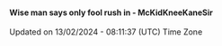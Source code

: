 #### Wise man says only fool rush in - McKidKneeKaneSir
Updated on 13/02/2024 - 08:11:37 (UTC) Time Zone
